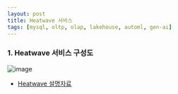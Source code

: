 ```yaml
---
layout: post
title: Heatwave 서비스
tags: [mysql, oltp, olap, lakehouse, automl, gen-ai]
---
```



### 1. Heatwave 서비스 구성도
![image](https://github.com/user-attachments/assets/d203b777-8397-41bc-81f6-e923e9771aed)

- [Heatwave 설명자료](https://github.com/khkwon01/khkwon01.github.io/blob/main/files/HeatWave_%E1%84%89%E1%85%A9%E1%84%80%E1%85%A2.pdf)
